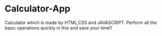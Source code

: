 # Calculator-App
Calculator which is made by HTML,CSS and JAVASCRIPT.
Perform all the basic operations quickly in this and save your time!!
